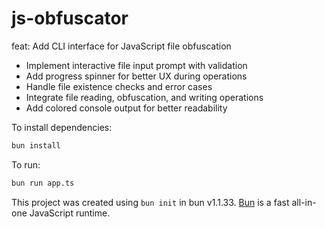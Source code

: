 # js-obfuscator
feat: Add CLI interface for JavaScript file obfuscation

- Implement interactive file input prompt with validation
- Add progress spinner for better UX during operations
- Handle file existence checks and error cases
- Integrate file reading, obfuscation, and writing operations
- Add colored console output for better readability

To install dependencies:

```bash
bun install
```

To run:

```bash
bun run app.ts
```

This project was created using `bun init` in bun v1.1.33. [Bun](https://bun.sh) is a fast all-in-one JavaScript runtime.

